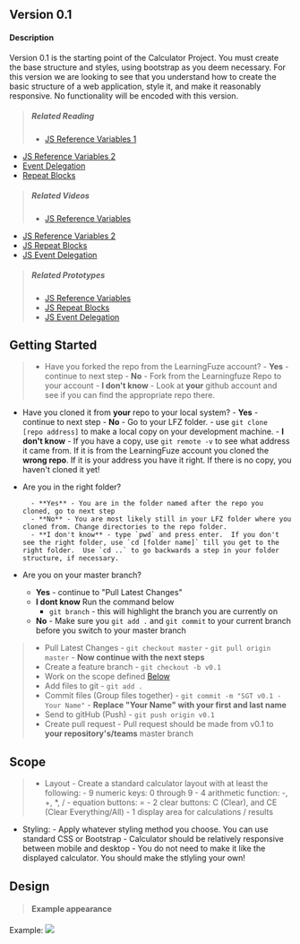 ## Version 0.1
#### Description
Version 0.1 is the starting point of the Calculator Project. You must create the base structure and styles, using bootstrap as you deem necessary. For this version we are looking to see that you
understand how to create the basic structure of a web application, style it, and make it reasonably responsive.  No functionality will be encoded with this version.

> ##### Related Reading
> - <a href="http://portal.learningfuze.com/node/1208" target="_blank">JS Reference Variables 1</a>
- <a href="http://portal.learningfuze.com/node/1207" target="_blank">JS Reference Variables 2</a>
- <a href="http://portal.learningfuze.com/node/1199" target="_blank">Event Delegation</a>
- <a href="http://portal.learningfuze.com/node/1959" target="_blank">Repeat Blocks</a>

> ##### Related Videos
> - <a href="http://portal.learningfuze.com/node/1944" target="_blank">JS Reference Variables</a>
- <a href="http://portal.learningfuze.com/node/1943" target="_blank">JS Reference Variables 2</a>
- <a href="http://portal.learningfuze.com/node/1961" target="_blank">JS Repeat Blocks</a>
- <a href="http://portal.learningfuze.com/node/1206" target="_blank">JS Event Delegation</a>

> ##### Related Prototypes
> - <a href="http://learning-fuze.github.io/prototypes_C7/#/JS-Ref-Data-Types" target="_blank">JS Reference Variables</a>
> - <a href="http://learning-fuze.github.io/prototypes_C7/#/JS-Repeat-Blocks" target="_blank">JS Repeat Blocks</a>
> - <a href="http://learning-fuze.github.io/prototypes_C7/#/JS-Event-Delegation" target="_blank">JS Event Delegation</a>

## Getting Started
> - Have you forked the repo from the LearningFuze account?
        - **Yes** - continue to next step
        - **No** - Fork from the Learningfuze Repo to your account
        - **I don't know** - Look at **your** github account and see if you can find the appropriate repo there.
        
- Have you cloned it from **your** repo to your local system?
        - **Yes** - continue to next step
        - **No** 
            - Go to your LFZ folder. 
            - use `git clone [repo address]` to make a local copy on your development machine.
        - **I don't know** - If you have a copy, use `git remote -v` to see what address it came from.  If it is from the LearningFuze account you cloned the **wrong repo**.  If it is your address you have it right.  If there is no copy, you haven't cloned it yet!
        
- Are you in the right folder?

        - **Yes** - You are in the folder named after the repo you cloned, go to next step
        - **No** - You are most likely still in your LFZ folder where you cloned from. Change directories to the repo folder.
        - **I don't know** - type `pwd` and press enter.  If you don't see the right folder, use `cd [folder name]` till you get to the right folder.  Use `cd ..` to go backwards a step in your folder structure, if necessary.
- Are you on your master branch?
    - **Yes** - continue to "Pull Latest Changes"
    - **I dont know** Run the command below
        - `git branch` - this will highlight the branch you are currently on
    - **No** - Make sure you `git add .` and `git commit` to your current branch before you switch to your master branch
> - Pull Latest Changes
        - `git checkout master`
        - `git pull origin master` - **Now continue with the next steps**
> - Create a feature branch
    - `git checkout -b v0.1`
> - Work on the scope defined <a href="https://github.com/Learning-Fuze/SGT/tree/v.1#scope">Below</a>
> - Add files to git
    - `git add .`
> - Commit files (Group files together)
    - `git commit -m "SGT v0.1 - Your Name"`
    - **Replace "Your Name" with your first and last name**
> - Send to gitHub (Push)
    - `git push origin v0.1`
> - Create pull request
    - Pull request should be made from v0.1 to **your repository's/teams** master branch


## Scope
> - Layout
    - Create a standard calculator layout with at least the following:
        - 9 numeric keys: 0 through 9
        - 4 arithmetic function: -, +, *, /
        - equation buttons: =
        - 2 clear buttons: C (Clear), and CE (Clear Everything/All)
        - 1 display area for calculations / results
- Styling:
        - Apply whatever styling method you choose.  You can use standard CSS or Bootstrap
        - Calculator should be relatively responsive between mobile and desktop
        - You do not need to make it like the displayed calculator.  You should make the stlyling your own!
   

## Design
> #### Example appearance
Example: <img src="https://drive.google.com/open?id=0B7eOl4joefDuRWlzMUt6TG5TMXc">

